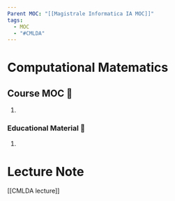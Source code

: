 ```yaml
---
Parent MOC: "[[Magistrale Informatica IA MOC]]"
tags:
  - MOC
  - "#CMLDA"
---
```

# Computational Matematics

## Course MOC  📒
1. 



### Educational Material 🧱
1. 


# Lecture Note
[[CMLDA lecture]]

